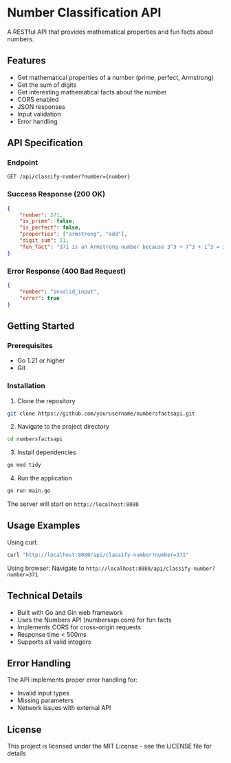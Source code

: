 # Number Classification API

A RESTful API that provides mathematical properties and fun facts about numbers.

## Features

- Get mathematical properties of a number (prime, perfect, Armstrong)
- Get the sum of digits
- Get interesting mathematical facts about the number
- CORS enabled
- JSON responses
- Input validation
- Error handling

## API Specification

### Endpoint

```
GET /api/classify-number?number={number}
```

### Success Response (200 OK)

```json
{
    "number": 371,
    "is_prime": false,
    "is_perfect": false,
    "properties": ["armstrong", "odd"],
    "digit_sum": 11,
    "fun_fact": "371 is an Armstrong number because 3^3 + 7^3 + 1^3 = 371"
}
```

### Error Response (400 Bad Request)

```json
{
    "number": "invalid_input",
    "error": true
}
```

## Getting Started

### Prerequisites

- Go 1.21 or higher
- Git

### Installation

1. Clone the repository
```bash
git clone https://github.com/yourusername/numbersfactsapi.git
```

2. Navigate to the project directory
```bash
cd numbersfactsapi
```

3. Install dependencies
```bash
go mod tidy
```

4. Run the application
```bash
go run main.go
```

The server will start on `http://localhost:8080`

## Usage Examples

Using curl:
```bash
curl "http://localhost:8080/api/classify-number?number=371"
```

Using browser:
Navigate to `http://localhost:8080/api/classify-number?number=371`

## Technical Details

- Built with Go and Gin web framework
- Uses the Numbers API (numbersapi.com) for fun facts
- Implements CORS for cross-origin requests
- Response time < 500ms
- Supports all valid integers

## Error Handling

The API implements proper error handling for:
- Invalid input types
- Missing parameters
- Network issues with external API

## License

This project is licensed under the MIT License - see the LICENSE file for details
